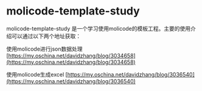 # molicode-template-study
molicode-template-study 是一个学习使用molicode的模板工程。主要的使用介绍可以通过以下两个地址获取：

使用molicode进行json数据处理 [https://my.oschina.net/davidzhang/blog/3034658](https://my.oschina.net/davidzhang/blog/3034658)

使用molicode生成excel
[https://my.oschina.net/davidzhang/blog/3036540](https://my.oschina.net/davidzhang/blog/3036540)
